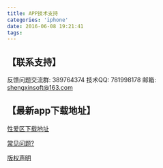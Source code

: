 ```yaml
---
title: APP技术支持
categories: 'iphone'
date: 2016-06-08 19:21:41
tags:
---
```



## 【联系支持】
反馈问题交流群: 389764374
技术QQ: 781998178
邮箱: shengxinsoft@163.com

## 【最新app下载地址】

[性爱区下载地址](http://a.app.qq.com/o/simple.jsp?pkgname=com.xiaobin.ncenglish)


[常见问题?](https://xiaomiyang.github.io/shengxinhelp.html)

[版权声明](https://xiaomiyang.github.io/SXStatement.txt)